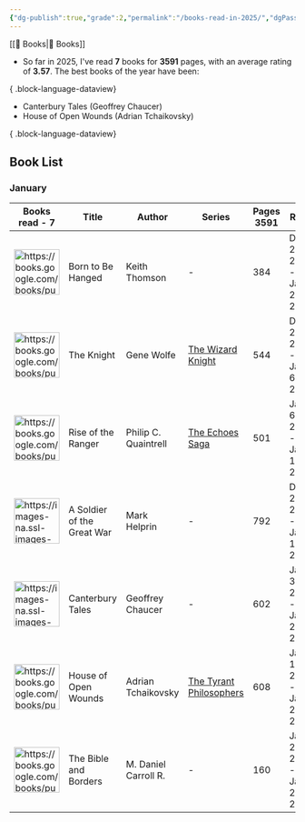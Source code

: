 ```yaml
---
{"dg-publish":true,"grade":2,"permalink":"/books-read-in-2025/","dgPassFrontmatter":true}
---
```



[[📘 Books\|📘 Books]]

- So far in 2025, I've read <strong>7</strong> books for <strong>3591</strong> pages, with an average rating of <strong>3.57</strong>. The best books of the year have been:

{ .block-language-dataview}

- Canterbury Tales (Geoffrey Chaucer)
- House of Open Wounds (Adrian Tchaikovsky)

{ .block-language-dataview}

## Book List

<h3><span>January</span></h3><div><table class="dataview table-view-table"><thead class="table-view-thead"><tr class="table-view-tr-header"><th class="table-view-th"><span>Books read - </span><span class="dataview small-text">7</span></th><th class="table-view-th"><span>Title</span></th><th class="table-view-th"><span>Author</span></th><th class="table-view-th"><span>Series</span></th><th class="table-view-th"><span>Pages <span class="dataview small-text">3591</span></span></th><th class="table-view-th"><span>Read</span></th><th class="table-view-th"><span>Rating <span class="dataview small-text">3.57</span></span></th></tr></thead><tbody class="table-view-tbody"><tr><td><span><img width="80" alt="https://books.google.com/books/publisher/content/images/frontcover/lq2ZzgEACAAJ?fife=w600-h900&amp;source=gbs_api" src="https://books.google.com/books/publisher/content/images/frontcover/lq2ZzgEACAAJ?fife=w600-h900&amp;source=gbs_api" referrerpolicy="no-referrer"></span></td><td><span>Born to Be Hanged</span></td><td><span>Keith Thomson</span></td><td><span>-</span></td><td>384</td><td><span>Dec 28, 2024 - Jan 2, 2025</span></td><td><span>⭐⭐⭐</span></td></tr><tr><td><span><img width="80" alt="https://books.google.com/books/publisher/content/images/frontcover/RrsD490WmOoC?fife=w600-h900&amp;source=gbs_api" src="https://books.google.com/books/publisher/content/images/frontcover/RrsD490WmOoC?fife=w600-h900&amp;source=gbs_api" referrerpolicy="no-referrer"></span></td><td><span>The Knight</span></td><td><span>Gene Wolfe</span></td><td><span><a data-tooltip-position="top" aria-label="The Wizard Knight" data-href="The Wizard Knight" href="The Wizard Knight" class="internal-link" target="_blank" rel="noopener nofollow">The Wizard Knight</a></span></td><td>544</td><td><span>Dec 28, 2024 - Jan 6, 2025</span></td><td><span>⭐⭐⭐⭐</span></td></tr><tr><td><span><img width="80" alt="https://books.google.com/books/publisher/content/images/frontcover/BRjxzwEACAAJ?fife=w600-h900&amp;source=gbs_api" src="https://books.google.com/books/publisher/content/images/frontcover/BRjxzwEACAAJ?fife=w600-h900&amp;source=gbs_api" referrerpolicy="no-referrer"></span></td><td><span>Rise of the Ranger</span></td><td><span>Philip C. Quaintrell</span></td><td><span><a data-tooltip-position="top" aria-label="The Echoes Saga" data-href="The Echoes Saga" href="The Echoes Saga" class="internal-link" target="_blank" rel="noopener nofollow">The Echoes Saga</a></span></td><td>501</td><td><span>Jan 6, 2025 - Jan 12, 2025</span></td><td><span>⭐</span></td></tr><tr><td><span><img width="80" alt="https://images-na.ssl-images-amazon.com/images/S/compressed.photo.goodreads.com/books/1348437461i/632975.jpg" src="https://images-na.ssl-images-amazon.com/images/S/compressed.photo.goodreads.com/books/1348437461i/632975.jpg" referrerpolicy="no-referrer"></span></td><td><span>A Soldier of the Great War</span></td><td><span>Mark Helprin</span></td><td><span>-</span></td><td>792</td><td><span>Dec 25, 2024 - Jan 17, 2025</span></td><td><span>⭐⭐⭐⭐</span></td></tr><tr><td><span><img width="80" alt="https://images-na.ssl-images-amazon.com/images/S/compressed.photo.goodreads.com/books/1261208589i/2696.jpg" src="https://images-na.ssl-images-amazon.com/images/S/compressed.photo.goodreads.com/books/1261208589i/2696.jpg" referrerpolicy="no-referrer"></span></td><td><span>Canterbury Tales</span></td><td><span>Geoffrey Chaucer</span></td><td><span>-</span></td><td>602</td><td><span>Jan 3, 2025 - Jan 20, 2025</span></td><td><span>⭐⭐⭐⭐⭐</span></td></tr><tr><td><span><img width="80" alt="https://books.google.com/books/publisher/content/images/frontcover/26bVEAAAQBAJ?fife=w600-h900&amp;source=gbs_api" src="https://books.google.com/books/publisher/content/images/frontcover/26bVEAAAQBAJ?fife=w600-h900&amp;source=gbs_api" referrerpolicy="no-referrer"></span></td><td><span>House of Open Wounds</span></td><td><span>Adrian Tchaikovsky</span></td><td><span><a data-tooltip-position="top" aria-label="The Tyrant Philosophers" data-href="The Tyrant Philosophers" href="The Tyrant Philosophers" class="internal-link" target="_blank" rel="noopener nofollow">The Tyrant Philosophers</a></span></td><td>608</td><td><span>Jan 13, 2025 - Jan 20, 2025</span></td><td><span>⭐⭐⭐⭐⭐</span></td></tr><tr><td><span><img width="80" alt="https://books.google.com/books/publisher/content/images/frontcover/4dXIDwAAQBAJ?fife=w600-h900&amp;source=gbs_api" src="https://books.google.com/books/publisher/content/images/frontcover/4dXIDwAAQBAJ?fife=w600-h900&amp;source=gbs_api" referrerpolicy="no-referrer"></span></td><td><span>The Bible and Borders</span></td><td><span>M. Daniel Carroll R.</span></td><td><span>-</span></td><td>160</td><td><span>Jan 21, 2025 - Jan 24, 2025</span></td><td><span>⭐⭐⭐</span></td></tr></tbody></table></div>
